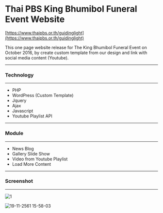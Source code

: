 # Thai PBS King Bhumibol Funeral Event Website

[https://www.thaipbs.or.th/guidinglight](https://www.thaipbs.or.th/guidinglight)

This one page website release for The King Bhumibol Funeral Event on October 2016,
by create custom template from our design and link with social media content (Youtube).

*******************
### Technology
*******************
- PHP
- WordPress (Custom Template)
- Jquery
- Ajax
- Javascript
- Youtube Playlist API

*******************
### Module
*******************
- News Blog
- Gallery Slide Show
- Video from Youtube Playlist
- Load More Content

*******************
### Screenshot
*******************

![1](https://user-images.githubusercontent.com/35105143/48696694-3ad05400-ec15-11e8-8c8a-c8d8ab8ea042.png)

![19-11-2561 15-58-03](https://user-images.githubusercontent.com/35105143/48696283-14f67f80-ec14-11e8-8b9c-7603328cc34f.jpg)
